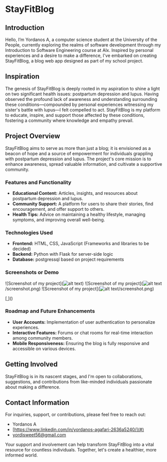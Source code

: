 # StayFitBlog

## Introduction

Hello, I’m Yordanos A, a computer science student at the University of the People, currently exploring the realms of software development through my Introduction to Software Engineering course at Alx. Inspired by personal experiences and a desire to make a difference, I've embarked on creating StayFitBlog, a blog web app designed as part of my school project.

## Inspiration

The genesis of StayFitBlog is deeply rooted in my aspiration to shine a light on two significant health issues: postpartum depression and lupus. Having observed the profound lack of awareness and understanding surrounding these conditions—compounded by personal experiences witnessing my sister's battle with lupus—I felt compelled to act. StayFitBlog is my platform to educate, inspire, and support those affected by these conditions, fostering a community where knowledge and empathy prevail.

## Project Overview

StayFitBlog aims to serve as more than just a blog; it is envisioned as a beacon of hope and a source of empowerment for individuals grappling with postpartum depression and lupus. The project's core mission is to enhance awareness, spread valuable information, and cultivate a supportive community.

### Features and Functionality

- **Educational Content:** Articles, insights, and resources about postpartum depression and lupus.
- **Community Support:** A platform for users to share their stories, find encouragement, and offer support to others.
- **Health Tips:** Advice on maintaining a healthy lifestyle, managing symptoms, and improving overall well-being.

### Technologies Used

- **Frontend:** HTML, CSS, JavaScript (Frameworks and libraries to be decided)
- **Backend:** Python with Flask for server-side logic
- **Database:** postgressql based on project requirements

### Screenshots or Demo

![Screenshot of my project](![alt text](<StayFitBlog/static/images/Screenshot 2024-03-20 at 11.11.38 AM.png>))
![Screenshot of my project](![alt text](<StayFitBlog/static/images/Screenshot 2024-03-20 at 11.12.55 AM.png>)/screenshot.png)
![Screenshot of my project](![alt text](StayFitBlog/static/images/7.png)/screenshot.png)

[[ ](https://youtu.be/RPPG62TFLMA?si=9EW5Bae0rpDe8NDP)]()

### Roadmap and Future Enhancements

- **User Accounts:** Implementation of user authentication to personalize experiences.
- **Interactive Features:** Forums or chat rooms for real-time interaction among community members.
- **Mobile Responsiveness:** Ensuring the blog is fully responsive and accessible on various devices.

## Getting Involved

StayFitBlog is in its nascent stages, and I'm open to collaborations, suggestions, and contributions from like-minded individuals passionate about making a difference.

## Contact Information

For inquiries, support, or contributions, please feel free to reach out:

- Yordanos A
- [https://www.linkedin.com/in/yordanos-agafari-2636a5240/](#)
- [yordisweet56@gmail.com](#)

Your support and involvement can help transform StayFitBlog into a vital resource for countless individuals. Together, let's create a healthier, more informed world.

